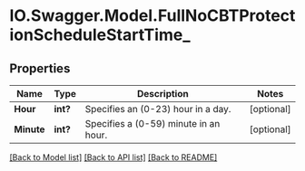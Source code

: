 # IO.Swagger.Model.FullNoCBTProtectionScheduleStartTime_
## Properties

Name | Type | Description | Notes
------------ | ------------- | ------------- | -------------
**Hour** | **int?** | Specifies an (0-23) hour in a day. | [optional] 
**Minute** | **int?** | Specifies a (0-59) minute in an hour. | [optional] 

[[Back to Model list]](../README.md#documentation-for-models) [[Back to API list]](../README.md#documentation-for-api-endpoints) [[Back to README]](../README.md)


